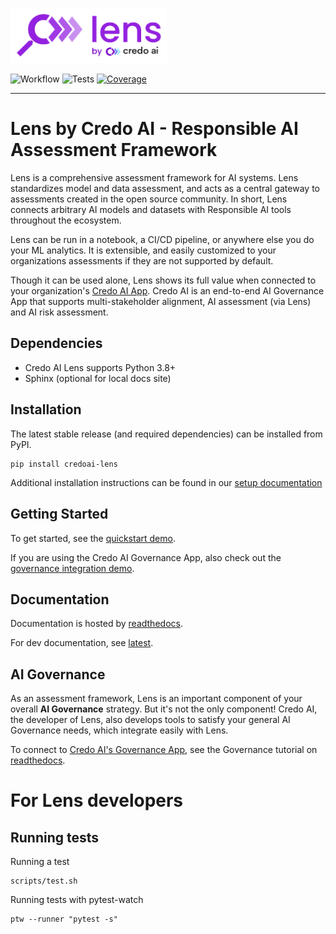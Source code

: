 <img src="https://raw.githubusercontent.com/credo-ai/credoai_lens/develop/docs/_static/images/credo_ai-lens.png" width="250" alt="Credo AI Lens"><br>

![Workflow](https://github.com/credo-ai/credoai_lens/actions/workflows/test-reports.yml/badge.svg)
![Tests](https://credoai-cicd-public-artifacts.s3.us-west-2.amazonaws.com/credoai_lens/main/tests-badge.svg)
[![Coverage](https://credoai-cicd-public-artifacts.s3.us-west-2.amazonaws.com/credoai_lens/main/coverage-badge.svg)](https://credoai-cicd-public-artifacts.s3.us-west-2.amazonaws.com/credoai_lens/main/html/index.html)

--------------------------------------

# Lens by Credo AI - Responsible AI Assessment Framework

Lens is a comprehensive assessment framework for AI systems. 
Lens standardizes model and data assessment, and acts as a central gateway to assessments 
created in the open source community. In short, Lens connects arbitrary AI models and datasets
with Responsible AI tools throughout the ecosystem.

Lens can be run in a notebook, a CI/CD pipeline, or anywhere else you do your ML analytics.
It is extensible, and easily customized to your organizations assessments if they are not 
supported by default. 

Though it can be used alone, Lens shows its full value when connected to your organization's 
[Credo AI App](https://www.credo.ai/product). Credo AI is an end-to-end AI Governance
App that supports multi-stakeholder alignment, AI assessment (via Lens) and AI risk assessment.



## Dependencies

- Credo AI Lens supports Python 3.8+
- Sphinx (optional for local docs site)


## Installation

The latest stable release (and required dependencies) can be installed from PyPI.

```
pip install credoai-lens
```

Additional installation instructions can be found in our [setup documentation](https://credoai-lens.readthedocs.io/en/stable/notebooks/quickstart.html)

## Getting Started

To get started, see the [quickstart demo](https://credoai-lens.readthedocs.io/en/stable/notebooks/quickstart.html).

If you are using the Credo AI Governance App, also check out the [governance integration demo](https://credoai-lens.readthedocs.io/en/stable/notebooks/governance_integration.html).

## Documentation

Documentation is hosted by [readthedocs](https://credoai-lens.readthedocs.io/en/stable/).

For dev documentation, see [latest](https://credoai-lens.readthedocs.io/en/stable/index.html).

## AI Governance

As an assessment framework, Lens is an important component of your overall **AI Governance** strategy.
But it's not the only component! Credo AI, the developer of Lens, also develops
tools to satisfy your general AI Governance needs, which integrate easily with Lens.

To connect to [Credo AI's Governance App](https://www.credo.ai/product), see the Governance
tutorial on [readthedocs](https://credoai-lens.readthedocs.io/en/stable/notebooks/governance_integration.html).
 
# For Lens developers

## Running tests


Running a test

```shell
scripts/test.sh
```

Running tests with pytest-watch

```shell
ptw --runner "pytest -s"
```
